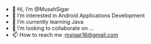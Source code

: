 - 👋 Hi, I’m @MusahSigar
- 👀 I’m interested in Android Applications Development
- 🌱 I’m currently learning Java
- 💞️ I’m looking to collaborate on ...
- 📫 How to reach me :msigar16@gmail.com

<!---
MusahSigar/MusahSigar is a ✨ special ✨ repository because its `README.md` (this file) appears on your GitHub profile.
You can click the Preview link to take a look at your changes.
--->
